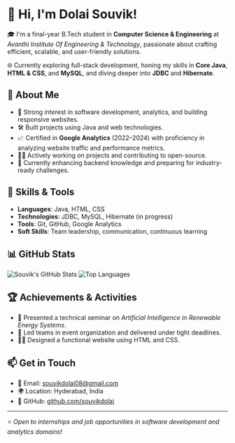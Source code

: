 # 👋 Hi, I'm Dolai Souvik!

🎓 I'm a final-year B.Tech student in **Computer Science & Engineering** at *Avanthi Institute Of Engineering & Technology*, passionate about crafting efficient, scalable, and user-friendly solutions.

🌐 Currently exploring full-stack development, honing my skills in **Core Java**, **HTML & CSS**, and **MySQL**, and diving deeper into **JDBC** and **Hibernate**.

## 🚀 About Me
- 🎯 Strong interest in software development, analytics, and building responsive websites.
- 🛠️ Built projects using Java and web technologies.
- 📈 Certified in **Google Analytics** (2022–2024) with proficiency in analyzing website traffic and performance metrics.
- 👨‍💻 Actively working on projects and contributing to open-source.
- 🌱 Currently enhancing backend knowledge and preparing for industry-ready challenges.

## 🧠 Skills & Tools
- **Languages**: Java, HTML, CSS
- **Technologies**: JDBC, MySQL, Hibernate (in progress)
- **Tools**: Git, GitHub, Google Analytics
- **Soft Skills**: Team leadership, communication, continuous learning

## 📊 GitHub Stats
![Souvik's GitHub Stats](https://github-readme-stats.vercel.app/api?username=souvikdolai&show_icons=true&theme=radical)
![Top Languages](https://github-readme-stats.vercel.app/api/top-langs/?username=souvikdolai&layout=compact&theme=radical)

## 🏆 Achievements & Activities
- 🎤 Presented a technical seminar on *Artificial Intelligence in Renewable Energy Systems*.
- 📅 Led teams in event organization and delivered under tight deadlines.
- 🧑‍💼 Designed a functional website using HTML and CSS.

## 📫 Get in Touch
- 📧 Email: [souvikdolai08@gmail.com](mailto:souvikdolai08@gmail.com)
- 🌍 Location: Hyderabad, India
- 🔗 GitHub: [github.com/souvikdolai](https://github.com/souvikdolai)

---

⭐ *Open to internships and job opportunities in software development and analytics domains!* 
